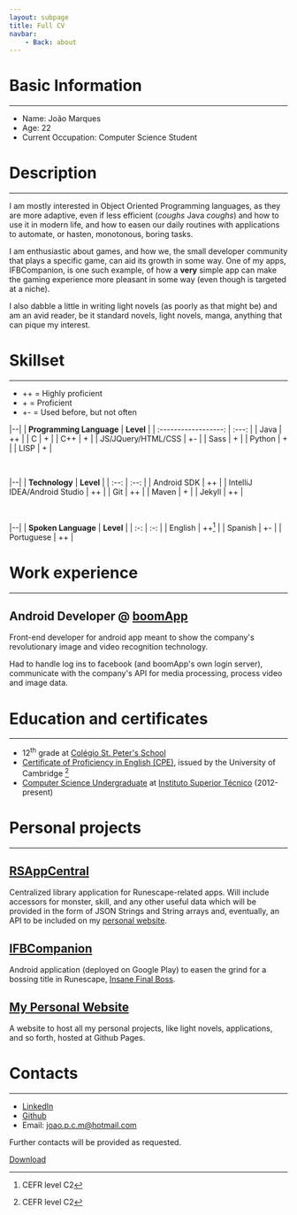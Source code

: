 ```yaml
---
layout: subpage
title: Full CV
navbar:
    - Back: about
---
```


# Basic Information #

---

* Name: João Marques
* Age: 22
* Current Occupation: Computer Science Student

# Description #

---

I am mostly interested in Object Oriented Programming languages, as they are more adaptive, even if less efficient 
(*coughs* Java *coughs*) and how to use it in modern life, and how to easen our daily routines with applications to automate,
or hasten, monotonous, boring tasks.

I am enthusiastic about games, and how we, the small developer community that plays a specific game, can aid its growth in
some way. One of my apps, IFBCompanion, is one such example, of how a **very** simple app can make the gaming experience
more pleasant in some way (even though is targeted at a niche).

I also dabble a little in writing light novels (as poorly as that might be) and am an avid reader, be it standard novels,
light novels, manga, anything that can pique my interest.

# Skillset #

---

* ++ = Highly proficient
* \+ = Proficient
* +- = Used before, but not often

|--|
| **Programming Language** | **Level** |
| :------------------: | :---: |
| Java | ++ |
| C | + |
| C++ | + |
| JS/JQuery/HTML/CSS | +- |
| Sass | + |
| Python | + |
| LISP | + |

<br>

|--|
| **Technology** | **Level** |
| :--: | :--: |
| Android SDK | ++ |
| IntelliJ IDEA/Android Studio | ++ |
| Git | ++ |
| Maven | + |
| Jekyll | ++ |

<br>

|--|
| **Spoken Language** | **Level** |
| :-: | :-: |
| English | ++[^1] |
| Spanish | +- |
| Portuguese | ++ |

# Work experience #

---

## Android Developer @ [boomApp](https://boomapp.co/) ##

Front-end developer for android app meant to show the company's revolutionary image and video recognition technology.

Had to handle log ins to facebook (and boomApp's own login server), communicate with the company's API for media processing, process video and image data.

# Education and certificates #

---

* 12<sup>th</sup> grade at [Colégio St. Peter's School](http://www.st-peters-school.com/)
* [Certificate of Proficiency in English (CPE)](http://www.cambridgeenglish.org/exams/proficiency/), issued by the University of Cambridge [^1]
* [Computer Science Undergraduate](https://fenix.tecnico.ulisboa.pt/cursos/leic-a) at [Instituto Superior Técnico](https://tecnico.ulisboa.pt/pt/) (2012-present)

# Personal projects #

---

## [RSAppCentral](https://github.com/JPCMarques/RSAppCentral) ##

Centralized library application for Runescape-related apps. Will include accessors for monster, skill, and any other useful data which will be provided in the 
form of JSON Strings and String arrays and, eventually, an API to be included on my [personal website](https://jpcmarques.github.io).


## [IFBCompanion](https://jpcmarques.github.io/applications/#IFBCompanion) ##

Android application (deployed on Google Play) to easen the grind for a bossing title in Runescape, [Insane Final Boss](http://runescape.wikia.com/wiki/Titles#Soul_Reaper).


## [My Personal Website](https://jpcmarques.github.io) ##

A website to host all my personal projects, like light novels, applications, and so forth, hosted at Github Pages.

# Contacts #

---

* [LinkedIn](https://www.linkedin.com/in/jo%C3%A3o-marques-b06199aa)
* [Github](https://github.com/JPCMarques/)
* Email: joao.p.c.m@hotmail.com

Further contacts will be provided as requested.

[Download]({{site.url}}/downloads/FullCV.pdf)

[^1]: CEFR level C2